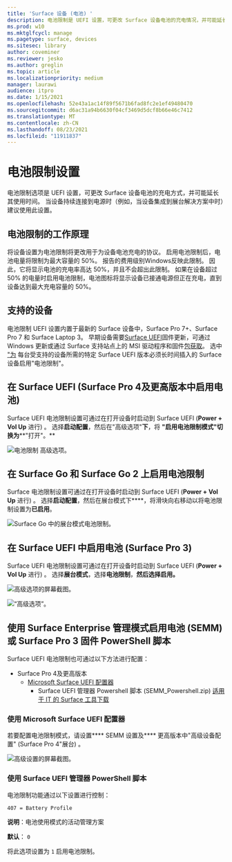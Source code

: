 ```yaml
---
title: 'Surface 设备 (电池) '
description: 电池限制是 UEFI 设置，可更改 Surface 设备电池的充电情况，并可能延长其使用时间。
ms.prod: w10
ms.mktglfcycl: manage
ms.pagetype: surface, devices
ms.sitesec: library
author: coveminer
ms.reviewer: jesko
ms.author: greglin
ms.topic: article
ms.localizationpriority: medium
manager: laurawi
audience: itpro
ms.date: 1/15/2021
ms.openlocfilehash: 52e43a1ac14f89f5671b6fad8fc2e1ef49480470
ms.sourcegitcommit: d6ac31a94b6630f04cf3469d5dcf8b66e46c7412
ms.translationtype: MT
ms.contentlocale: zh-CN
ms.lasthandoff: 08/23/2021
ms.locfileid: "11911837"
---
```

# <a name="battery-limit-setting"></a>电池限制设置

电池限制选项是 UEFI 设置，可更改 Surface 设备电池的充电方式，并可能延长其使用时间。 当设备持续连接到电源时（例如，当设备集成到展台解决方案中时）建议使用此设置。  

## <a name="how-battery-limit-works"></a>电池限制的工作原理

将设备设置为电池限制将更改用于为设备电池充电的协议。 启用电池限制后，电池电量将限制为最大容量的 50%。 报告的费用级别Windows反映此限制。 因此，它将显示电池的充电率高达 50%，并且不会超出此限制。 如果在设备超过 50% 的电量时启用电池限制，电池图标将显示设备已接通电源但正在充电，直到设备达到最大充电容量的 50%。  

## <a name="supported-devices"></a>支持的设备

电池限制 UEFI 设置内置于最新的 Surface 设备中，Surface Pro 7+、Surface Pro 7 和 Surface Laptop 3。 早期设备需要[Surface UEFI](manage-surface-driver-and-firmware-updates.md)固件更新，可通过 Windows 更新或通过 Surface 支持站点上的 MSI 驱动程序和固件[包获取](https://support.microsoft.com/help/4023482/surface-download-drivers-and-firmware-for-surface)。 选中 ["为](https://support.microsoft.com/help/4464941) 每台受支持的设备所需的特定 Surface UEFI 版本必须长时间插入的 Surface 设备启用"电池限制"。

## <a name="enabling-battery-limit-in-surface-uefi-surface-pro-4-and-later"></a>在 Surface UEFI (Surface Pro 4及更高版本中启用电池) 

Surface UEFI 电池限制设置可通过在打开设备时启动到 Surface UEFI (**Power + Vol Up** 进行) 。 选择**启动配置**，然后在"高级选项"**下**，将 **"启用电池限制模式"切换为****"打开"。**  

![电池限制 高级选项。](images/enable-bl.png)

## <a name="enabling-battery-limit-on-surface-go-and-surface-go-2"></a>在 Surface Go 和 Surface Go 2 上启用电池限制

Surface 电池限制设置可通过在打开设备时启动到 Surface UEFI (**Power + Vol Up** 进行) 。 选择**启动配置**，然后在展台模式下****，将滑块向右移动以将电池限制设置为**已启用**。  

![Surface Go 中的展台模式电池限制。](images/go-batterylimit.png)

## <a name="enabling-battery-limit-in-surface-uefi-surface-pro-3"></a>在 Surface UEFI 中启用电池 (Surface Pro 3) 

Surface UEFI 电池限制设置可通过在打开设备时启动到 Surface UEFI (**Power + Vol Up** 进行) 。 选择**展台模式**，选择**电池限制**，**然后选择启用。**

![高级选项的屏幕截图。](images/enable-bl-sp3.png)

![“高级选项”。](images/enable-bl-sp3-2.png)

## <a name="enabling-battery-limit-using-surface-enterprise-management-mode-semm-or-surface-pro-3-firmware-powershell-scripts"></a>使用 Surface Enterprise 管理模式启用电池 (SEMM) 或 Surface Pro 3 固件 PowerShell 脚本

Surface UEFI 电池限制也可通过以下方法进行配置：

- Surface Pro 4及更高版本
  - [Microsoft Surface UEFI 配置器](surface-enterprise-management-mode.md)  
    - Surface UEFI 管理器 Powershell 脚本 (SEMM_Powershell.zip) [适用于 IT 的 Surface 工具下载](https://www.microsoft.com/download/details.aspx?id=46703)

### <a name="using-microsoft-surface-uefi-configurator"></a>使用 Microsoft Surface UEFI 配置器

若要配置电池限制模式，请设置**** SEMM 设置及**** 更高版本中"高级设备配置" (Surface Pro 4"展台) 。

![高级设置的屏幕截图。](images/semm-bl.png)

### <a name="using-surface-uefi-manager-powershell-scripts"></a>使用 Surface UEFI 管理器 PowerShell 脚本

电池限制功能通过以下设置进行控制：  

`407 = Battery Profile`

**说明**：电池使用模式的活动管理方案

**默认**：  `0`

将此选项设置为 `1` 启用电池限制。
